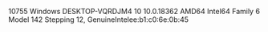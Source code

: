 10755 Windows DESKTOP-VQRDJM4 10 10.0.18362 AMD64 Intel64 Family 6 Model 142 Stepping 12, GenuineIntelee:b1:c0:6e:0b:45